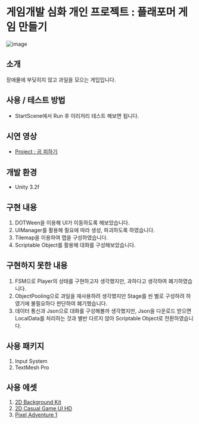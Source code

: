 # 게임개발 심화 개인 프로젝트 : 플래포머 게임 만들기
![image](https://github.com/BakGuno/Advanced_Persnal_Homework/assets/129590082/bbf917ed-e0bb-4612-8dbb-92c9ba3b9631)


## 소개
장애물에 부딪히지 않고 과일을 모으는 게입입니다.

## 사용 / 테스트 방법
- StartScene에서 Run 후 이리저리 테스트 해보면 됩니다.
## 시연 영상
- [Project : 곰 피하기](https://youtu.be/6yMxCCxOlJY)
## 개발 환경
  - Unity 3.2f

## 구현 내용 
1. DOTWeen을 이용해 UI가 이동하도록 해보았습니다.
2. UIManager를 활용해 필요에 따라 생성, 파괴하도록 하였습니다.
3. Tilemap을 이용하여 맵을 구성하였습니다.
4. Scriptable Object를 활용해 대화를 구성해보았습니다.

## 구현하지 못한 내용
1. FSM으로 Player의 상태를 구현하고자 생각했지만, 과하다고 생각하여 폐기하였습니다.
2. ObjectPooling으로 과일을 재사용하려 생각했지만 Stage를 씬 별로 구성하려 하였기에 불필요하다 판단하여 폐기했습니다.
3. 데이터 통신과 Json으로 대화를 구성해볼까 생각했지만, Json을 다운로드 받으면 LocalData를 처리하는 것과 별반 다르지 않아 Scriptable Object로 전환하였습니다.

## 사용 패키지
1. Input System
2. TextMesh Pro
   
## 사용 에셋
1. [2D Background Kit](https://assetstore.unity.com/packages/2d/environments/2d-background-55095)
2. [2D Casual Game UI HD](https://assetstore.unity.com/packages/2d/gui/2d-casual-game-ui-hd-259245)
3. [Pixel Adventure 1](https://assetstore.unity.com/packages/2d/characters/pixel-adventure-1-155360)
